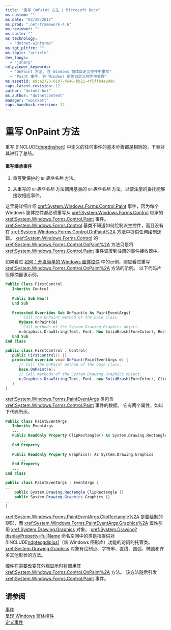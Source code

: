 ```yaml
---
title: "重写 OnPaint 方法 | Microsoft Docs"
ms.custom: ""
ms.date: "03/30/2017"
ms.prod: ".net-framework-4.6"
ms.reviewer: ""
ms.suite: ""
ms.technology: 
  - "dotnet-winforms"
ms.tgt_pltfrm: ""
ms.topic: "article"
dev_langs: 
  - "jsharp"
helpviewer_keywords: 
  - "OnPaint 方法, 在 Windows 窗体自定义控件中重写"
  - "Paint 事件, 在 Windows 窗体自定义控件中处理"
ms.assetid: e9ca2723-0107-4540-bb21-4f5ffb4a9906
caps.latest.revision: 12
author: "dotnet-bot"
ms.author: "dotnetcontent"
manager: "wpickett"
caps.handback.revision: 12
---
```

# 重写 OnPaint 方法
重写 [!INCLUDE[dnprdnshort](../../../../includes/dnprdnshort-md.md)] 中定义的任何事件的基本步骤都是相同的，下表对其进行了总结。  
  
#### 重写继承事件  
  
1.  重写受保护的 `On`*事件名称* 方法。  
  
2.  从重写的 `On`*事件名称* 方法调用基类的 `On`*事件名称* 方法，以使注册的委托能够接收相应事件。  
  
 这里将详细介绍 <xref:System.Windows.Forms.Control.Paint> 事件，因为每个 Windows 窗体控件都必须重写从 <xref:System.Windows.Forms.Control> 继承的 <xref:System.Windows.Forms.Control.Paint> 事件。  <xref:System.Windows.Forms.Control> 基类不知道如何绘制派生控件，而且没有在 <xref:System.Windows.Forms.Control.OnPaint%2A> 方法中提供任何绘制逻辑。  <xref:System.Windows.Forms.Control> 的 <xref:System.Windows.Forms.Control.OnPaint%2A> 方法只是将 <xref:System.Windows.Forms.Control.Paint> 事件调度到注册的事件接收器中。  
  
 如果看过 [如何：开发简单的 Windows 窗体控件](../../../../docs/framework/winforms/controls/how-to-develop-a-simple-windows-forms-control.md) 中的示例，则应看过重写 <xref:System.Windows.Forms.Control.OnPaint%2A> 方法的示例。  以下代码片段即摘自该示例。  
  
```vb  
Public Class FirstControl  
   Inherits Control  
  
   Public Sub New()  
   End Sub  
  
   Protected Overrides Sub OnPaint(e As PaintEventArgs)  
      ' Call the OnPaint method of the base class.  
      MyBase.OnPaint(e)  
      ' Call methods of the System.Drawing.Graphics object.  
      e.Graphics.DrawString(Text, Font, New SolidBrush(ForeColor), RectangleF.op_Implicit(ClientRectangle))  
   End Sub  
End Class   
```  
  
```csharp  
public class FirstControl : Control{  
   public FirstControl() {}  
   protected override void OnPaint(PaintEventArgs e) {  
      // Call the OnPaint method of the base class.  
      base.OnPaint(e);  
      // Call methods of the System.Drawing.Graphics object.  
      e.Graphics.DrawString(Text, Font, new SolidBrush(ForeColor), ClientRectangle);  
   }   
}   
```  
  
 <xref:System.Windows.Forms.PaintEventArgs> 类包含 <xref:System.Windows.Forms.Control.Paint> 事件的数据。  它有两个属性，如以下代码所示。  
  
```vb  
Public Class PaintEventArgs  
   Inherits EventArgs  
   ...  
   Public ReadOnly Property ClipRectangle() As System.Drawing.Rectangle  
      ...  
   End Property  
  
   Public ReadOnly Property Graphics() As System.Drawing.Graphics  
      ...  
   End Property   
   ...  
End Class  
```  
  
```csharp  
public class PaintEventArgs : EventArgs {  
...  
    public System.Drawing.Rectangle ClipRectangle {}  
    public System.Drawing.Graphics Graphics {}  
...  
}  
```  
  
 <xref:System.Windows.Forms.PaintEventArgs.ClipRectangle%2A> 是要绘制的矩形，而 <xref:System.Windows.Forms.PaintEventArgs.Graphics%2A> 属性引用 <xref:System.Drawing.Graphics> 对象。  <xref:System.Drawing?displayProperty=fullName> 命名空间中的类是指提供对 [!INCLUDE[ndptecgdiplus](../../../../includes/ndptecgdiplus-md.md)]（新 Windows 图形库）功能的访问的托管类。  <xref:System.Drawing.Graphics> 对象有绘制点、字符串、直线、圆弧、椭圆和许多其他形状的方法。  
  
 控件在需要改变其外观显示时将调用其 <xref:System.Windows.Forms.Control.OnPaint%2A> 方法。  该方法随后引发 <xref:System.Windows.Forms.Control.Paint> 事件。  
  
## 请参阅  
 [事件](../../../../docs/standard/events/index.md)   
 [呈现 Windows 窗体控件](../../../../docs/framework/winforms/controls/rendering-a-windows-forms-control.md)   
 [定义事件](../../../../docs/framework/winforms/controls/defining-an-event-in-windows-forms-controls.md)